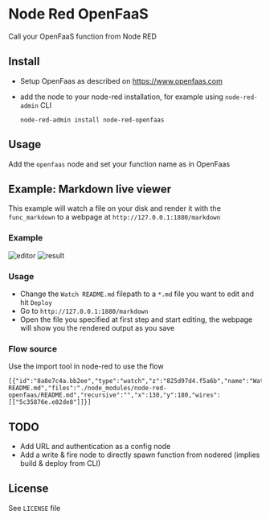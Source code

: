 # Node Red OpenFaaS

Call your OpenFaaS function from Node RED

## Install

- Setup OpenFaas as described on https://www.openfaas.com
- add the node to your node-red installation, for example using  `node-red-admin` CLI

  `node-red-admin install node-red-openfaas`

## Usage

Add the `openfaas` node and set your function name as in OpenFaas

## Example: Markdown live viewer

This example will watch a file on your disk and render it with the `func_markdown` to a webpage at `http://127.0.0.1:1880/markdown`

### Example

![editor](https://raw.githubusercontent.com/muka/node-red-openfaas/master/img/editor.png) ![result](https://raw.githubusercontent.com/muka/node-red-openfaas/master/img/result.png)

### Usage

- Change the `Watch README.md` filepath to a `*.md` file you want to edit and hit `Deploy`
- Go to `http://127.0.0.1:1880/markdown`
- Open the file you specified at first step and start editing, the webpage will show you the rendered output as you save

### Flow source

Use the import tool in node-red to use the flow

```
[{"id":"8a8e7c4a.bb2ee","type":"watch","z":"825d97d4.f5a6b","name":"Watch README.md","files":"./node_modules/node-red-openfaas/README.md","recursive":"","x":130,"y":180,"wires":[["5c35876e.e82de8"]]}]
```

## TODO

- Add URL and authentication as a config node
- Add a write & fire node to directly spawn function from nodered (implies build & deploy from CLI)

## License

See `LICENSE` file
